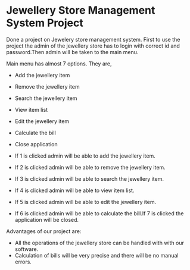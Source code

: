 # Jewellery Store Management System Project 

Done a project on Jewelery store management system.
First to use the project the admin of the jewellery store has to login with correct id and password.Then admin will be taken to the main menu.

Main menu has almost 7 options.
They are,
  - Add the jewellery item
  - Remove the jewellery item
  - Search the jewellery item
  - View item list
  - Edit the jewellery item
  - Calculate the bill
  - Close application
  
  
  
- If 1 is clicked admin will be able to add the jewellery item.
- If 2 is clicked admin will be able to remove the jewellery item.
- If 3 is clicked admin will be able to search the jewellery item.
- If 4 is clicked admin will be able to view item list.
- If 5 is clicked admin will be able to edit the jewellery item.
- If 6 is clicked admin will be able to calculate the bill.If 7 is clicked the application will be closed.

Advantages of our project are:
- All the operations of the jewellery store can be handled with with our software.
- Calculation of bills will be very precise and there will be no manual errors.
